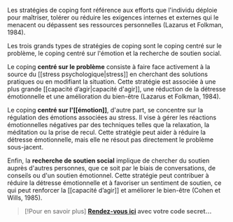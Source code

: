 Les stratégies de coping font référence aux efforts que l'individu déploie pour maîtriser, tolérer ou réduire les exigences internes et externes qui le menacent ou dépassent ses ressources personnelles (Lazarus et Folkman, 1984). 

Les trois grands types de stratégies de coping sont le coping centré sur le problème, le coping centré sur l'émotion et la recherche de soutien social. 

Le coping **centré sur le problème** consiste à faire face activement à la source du [[stress psychologique|stress]] en cherchant des solutions pratiques ou en modifiant la situation. Cette stratégie est associée à une plus grande [[capacité d’agir|capacité d'agir]], une réduction de la détresse émotionnelle et une amélioration du bien-être (Lazarus et Folkman, 1984). 

Le coping **centré sur l'[[émotion]]**, d'autre part, se concentre sur la régulation des émotions associées au stress. Il vise à gérer les réactions émotionnelles négatives par des techniques telles que la relaxation, la méditation ou la prise de recul. Cette stratégie peut aider à réduire la détresse émotionnelle, mais elle ne résout pas directement le problème sous-jacent. 

Enfin, la **recherche de soutien social** implique de chercher du soutien auprès d'autres personnes, que ce soit par le biais de conversations, de conseils ou d'un soutien émotionnel. Cette stratégie peut contribuer à réduire la détresse émotionnelle et à favoriser un sentiment de soutien, ce qui peut renforcer la [[capacité d’agir]] et améliorer le bien-être (Cohen et Wills, 1985).

>[!Pour en savoir plus]
>**[Rendez-vous ici](https://vimeo.com/showcase/capacitedagir) avec votre code secret…** 